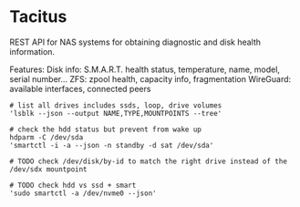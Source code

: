 
# Tacitus

REST API for NAS systems for obtaining diagnostic and disk health information.

Features:
Disk info: S.M.A.R.T. health status, temperature, name, model, serial number...
ZFS: zpool health, capacity info, fragmentation
WireGuard: available interfaces, connected peers


```
# list all drives includes ssds, loop, drive volumes
'lsblk --json --output NAME,TYPE,MOUNTPOINTS --tree'

# check the hdd status but prevent from wake up
hdparm -C /dev/sda
'smartctl -i -a --json -n standby -d sat /dev/sda'

# TODO check /dev/disk/by-id to match the right drive instead of the /dev/sdx mountpoint

# TODO check hdd vs ssd + smart
'sudo smartctl -a /dev/nvme0 --json'
```
